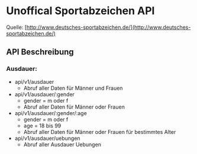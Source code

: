 # Unoffical Sportabzeichen API

Quelle: [http://www.deutsches-sportabzeichen.de/](http://www.deutsches-sportabzeichen.de/)

## API Beschreibung

### Ausdauer:

- api/v1/ausdauer 
  - Abruf aller Daten für Männer und Frauen
- api/v1/ausdauer/:gender 
  - gender = m oder f
  - Abruf aller Daten für Männer oder Frauen
- api/v1/ausdauer/:gender/:age
  - gender = m oder f
  - age = 18 bis 99
  - Abruf aller Daten für Männer oder Frauen für bestimmtes Alter
- api/v1/ausdauer/uebungen
  - Abruf aller Ausdauer Uebungen
